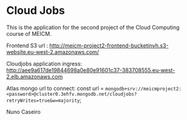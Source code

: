 # Cloud Jobs

This is the application for the second project of the Cloud Computing course of MEICM.

Frontend S3 url : http://meicm-project2-frontend-bucketinvh.s3-website.eu-west-2.amazonaws.com/

Cloudjobs application ingress: http://aee9a617de19844698a0e80e91601c37-383708555.eu-west-2.elb.amazonaws.com

Atlas mongo url to connect: const url = `mongodb+srv://meicmproject2:<password>@cluster0.3ehfv.mongodb.net/cloudjobs?retryWrites=true&w=majority`;

Nuno Caseiro
